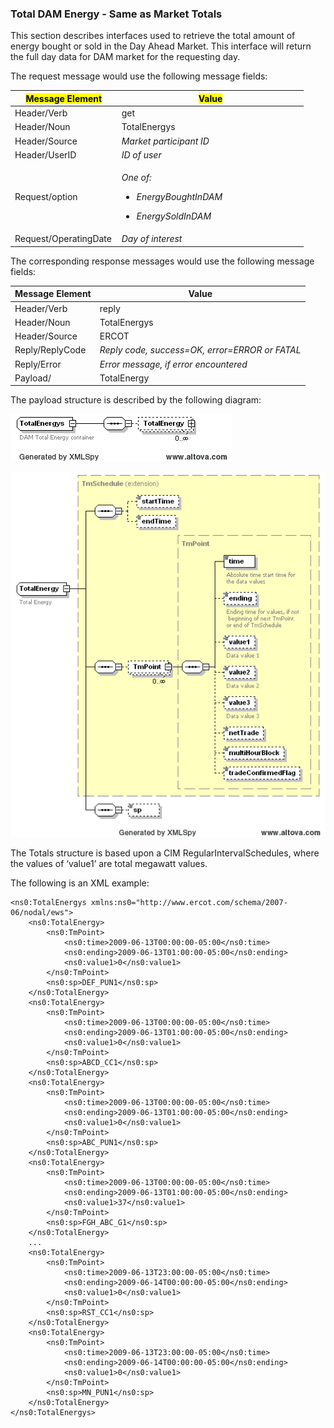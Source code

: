 ### Total DAM Energy - Same as Market Totals

This section describes interfaces used to retrieve the total amount of
energy bought or sold in the Day Ahead Market. This interface will
return the full day data for DAM market for the requesting day.

The request message would use the following message fields:

<table>
<colgroup>
<col style="width: 36%" />
<col style="width: 63%" />
</colgroup>
<thead>
<tr class="header">
<th><mark>Message Element</mark></th>
<th><mark>Value</mark></th>
</tr>
</thead>
<tbody>
<tr class="odd">
<td>Header/Verb</td>
<td>get</td>
</tr>
<tr class="even">
<td>Header/Noun</td>
<td>TotalEnergys</td>
</tr>
<tr class="odd">
<td>Header/Source</td>
<td><em>Market participant ID</em></td>
</tr>
<tr class="even">
<td>Header/UserID</td>
<td><em>ID of user</em></td>
</tr>
<tr class="odd">
<td>Request/option</td>
<td><p><em>One of:</em></p>
<ul>
<li><p><em>EnergyBoughtInDAM</em></p></li>
<li><p><em>EnergySoldInDAM</em></p></li>
</ul></td>
</tr>
<tr class="even">
<td>Request/OperatingDate</td>
<td><em>Day of interest</em></td>
</tr>
</tbody>
</table>

The corresponding response messages would use the following message
fields:

| <span class="mark">Message Element</span> | <span class="mark">Value</span>                |
|-------------------------------------------|------------------------------------------------|
| Header/Verb                               | reply                                          |
| Header/Noun                               | TotalEnergys                                   |
| Header/Source                             | ERCOT                                          |
| Reply/ReplyCode                           | *Reply code, success=OK, error=ERROR or FATAL* |
| Reply/Error                               | *Error message, if error encountered*          |
| Payload/                                  | TotalEnergy                                    |

The payload structure is described by the following diagram:

![TotalEnergys Structure](../Images/TotalEnergys_Structure.png)

![TotalEnergy Structure](../Images/TotalEnergy_Structure.png)

The Totals structure is based upon a CIM RegularIntervalSchedules,
where the values of ‘value1’ are total megawatt values.

The following is an XML example:

~~~
<ns0:TotalEnergys xmlns:ns0="http://www.ercot.com/schema/2007-06/nodal/ews">
    <ns0:TotalEnergy>
        <ns0:TmPoint>
            <ns0:time>2009-06-13T00:00:00-05:00</ns0:time>
            <ns0:ending>2009-06-13T01:00:00-05:00</ns0:ending>
            <ns0:value1>0</ns0:value1>
        </ns0:TmPoint>
        <ns0:sp>DEF_PUN1</ns0:sp>
    </ns0:TotalEnergy>
    <ns0:TotalEnergy>
        <ns0:TmPoint>
            <ns0:time>2009-06-13T00:00:00-05:00</ns0:time>
            <ns0:ending>2009-06-13T01:00:00-05:00</ns0:ending>
            <ns0:value1>0</ns0:value1>
        </ns0:TmPoint>
        <ns0:sp>ABCD_CC1</ns0:sp>
    </ns0:TotalEnergy>
    <ns0:TotalEnergy>
        <ns0:TmPoint>
            <ns0:time>2009-06-13T00:00:00-05:00</ns0:time>
            <ns0:ending>2009-06-13T01:00:00-05:00</ns0:ending>
            <ns0:value1>0</ns0:value1>
        </ns0:TmPoint>
        <ns0:sp>ABC_PUN1</ns0:sp>
    </ns0:TotalEnergy>
    <ns0:TotalEnergy>
        <ns0:TmPoint>
            <ns0:time>2009-06-13T00:00:00-05:00</ns0:time>
            <ns0:ending>2009-06-13T01:00:00-05:00</ns0:ending>
            <ns0:value1>37</ns0:value1>
        </ns0:TmPoint>
        <ns0:sp>FGH_ABC_G1</ns0:sp>
    </ns0:TotalEnergy>
    ...
    <ns0:TotalEnergy>
        <ns0:TmPoint>
            <ns0:time>2009-06-13T23:00:00-05:00</ns0:time>
            <ns0:ending>2009-06-14T00:00:00-05:00</ns0:ending>
            <ns0:value1>0</ns0:value1>
        </ns0:TmPoint>
        <ns0:sp>RST_CC1</ns0:sp>
    </ns0:TotalEnergy>
    <ns0:TotalEnergy>
        <ns0:TmPoint>
            <ns0:time>2009-06-13T23:00:00-05:00</ns0:time>
            <ns0:ending>2009-06-14T00:00:00-05:00</ns0:ending>
            <ns0:value1>0</ns0:value1>
        </ns0:TmPoint>
        <ns0:sp>MN_PUN1</ns0:sp>
    </ns0:TotalEnergy>
</ns0:TotalEnergys>
~~~
